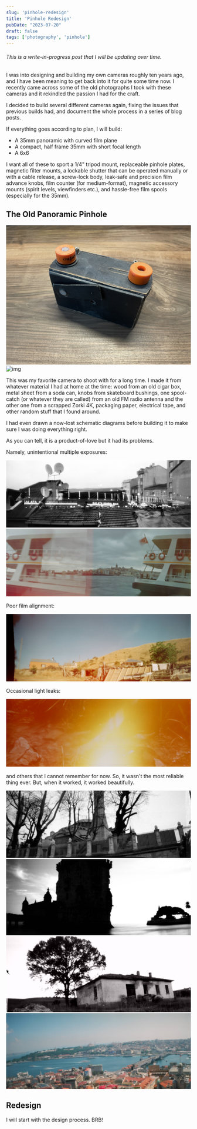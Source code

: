 ```yaml
---
slug: 'pinhole-redesign'
title: 'Pinhole Redesign'
pubDate: "2023-07-20"
draft: false
tags: ['photography', 'pinhole']
---
```


###### This is a write-in-progress post that I will be updating over time.

I was into designing and building my own cameras roughly ten years ago, and I have been meaning to get back into it for quite some time now. I recently came across some of the old photographs I took with these cameras and it rekindled the passion I had for the craft.

I decided to build several different cameras again, fixing the issues that previous builds had, and document the whole process in a series of blog posts.

If everything goes according to plan, I will build:
- A 35mm panoramic with curved film plane
- A compact, half frame 35mm with short focal length
- A 6x6

I want all of these to sport a 1/4" tripod mount, replaceable pinhole plates, magnetic filter mounts, a lockable shutter that can be operated manually or with a cable release, a screw-lock body, leak-safe and precision film advance knobs, film counter (for medium-format), magnetic accessory mounts (spirit levels, viewfinders etc.), and hassle-free film spools (especially for the 35mm).

## The Old Panoramic Pinhole

![img](./assets/pinhole-old.jpeg)
![img](./assets/pinhole-old-2.jpeg)

This was my favorite camera to shoot with for a long time. I made it from whatever material I had at home at the time: wood from an old cigar box, metal sheet from a soda can, knobs from skateboard bushings, one spool-catch (or whatever they are called) from an old FM radio antenna and the other one from a scrapped Zorki 4K, packaging paper, electrical tape, and other random stuff that I found around.

I had even drawn a now-lost schematic diagrams before building it to make sure I was doing everything right.

As you can tell, it is a product-of-love but it had its problems.

Namely, unintentional multiple exposures:

![img](./assets/problem-1.jpeg)
![img](./assets/problem-2.jpeg)

Poor film alignment:

![img](./assets/problem-3.jpeg)

Occasional light leaks:

![img](./assets/problem-4.jpeg)

and others that I cannot remember for now. So, it wasn't the most reliable thing ever. But, when it worked, it worked beautifully.

![img](./assets/panoramic-1.jpeg)
![img](./assets/panoramic-2.jpeg)
![img](./assets/panoramic-3.jpeg)
![img](./assets/panoramic-4.jpeg)

## Redesign

I will start with the design process. BRB!
